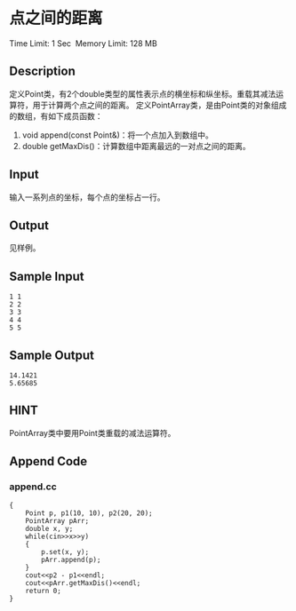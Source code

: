 # 点之间的距离
Time Limit: 1 Sec  Memory Limit: 128 MB


## Description
定义Point类，有2个double类型的属性表示点的横坐标和纵坐标。重载其减法运算符，用于计算两个点之间的距离。
定义PointArray类，是由Point类的对象组成的数组，有如下成员函数：
1. void append(const Point&)：将一个点加入到数组中。
2. double getMaxDis()：计算数组中距离最远的一对点之间的距离。


## Input
输入一系列点的坐标，每个点的坐标占一行。


## Output
见样例。


## Sample Input
```
1 1
2 2
3 3
4 4
5 5

```
## Sample Output
```
14.1421
5.65685

```

## HINT
PointArray类中要用Point类重载的减法运算符。


## Append Code
### append.cc
```cppint main()
{
    Point p, p1(10, 10), p2(20, 20);
    PointArray pArr;
    double x, y;
    while(cin>>x>>y)
    {
        p.set(x, y);
        pArr.append(p);
    }
    cout<<p2 - p1<<endl;
    cout<<pArr.getMaxDis()<<endl;
    return 0;
}
```
